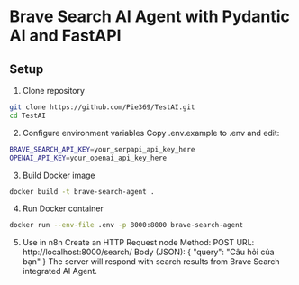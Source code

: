# Brave Search AI Agent with Pydantic AI and FastAPI

## Setup



1. Clone repository
```bash
git clone https://github.com/Pie369/TestAI.git
cd TestAI
```

2. Configure environment variables
Copy .env.example to .env and edit:
```bash
BRAVE_SEARCH_API_KEY=your_serpapi_api_key_here
OPENAI_API_KEY=your_openai_api_key_here
```

3. Build Docker image
```bash
docker build -t brave-search-agent .
```

4. Run Docker container
```bash
docker run --env-file .env -p 8000:8000 brave-search-agent
```

5. Use in n8n
Create an HTTP Request node 
Method: POST 
URL: http://localhost:8000/search/ 
Body (JSON):
{
  "query": "Câu hỏi của bạn"
}
The server will respond with search results from Brave Search integrated AI Agent.
